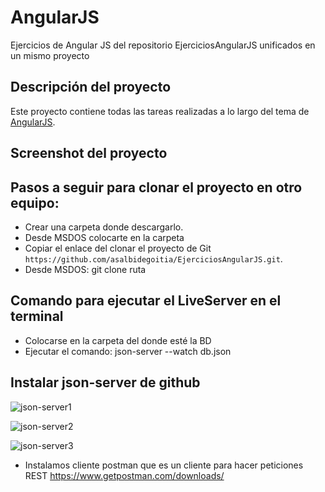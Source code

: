 # AngularJS
Ejercicios de Angular JS del repositorio EjerciciosAngularJS unificados en un mismo proyecto

## Descripción del proyecto
  Este proyecto contiene todas las tareas realizadas a lo largo del tema de [AngularJS](https://angularjs.org/).

## Screenshot del proyecto



## Pasos a seguir para clonar el proyecto en otro equipo:

  - Crear una carpeta donde descargarlo.
  - Desde MSDOS colocarte en la carpeta
  - Copiar el enlace del clonar el proyecto de Git `https://github.com/asalbidegoitia/EjerciciosAngularJS.git`.
  - Desde MSDOS: git clone ruta


## Comando para ejecutar el LiveServer en el terminal
  - Colocarse en la carpeta del donde esté la BD
  - Ejecutar el comando: json-server --watch db.json
  
  
## Instalar json-server de github  
  ![json-server1](https://user-images.githubusercontent.com/16878209/67201108-ce9e3780-f405-11e9-8dd0-f9a548dd9aca.png)

  ![json-server2](https://user-images.githubusercontent.com/16878209/67201117-d4941880-f405-11e9-9b7b-1cc7bca2ed42.png)

  ![json-server3](https://user-images.githubusercontent.com/16878209/67201182-fe4d3f80-f405-11e9-8760-ba6cb3b0d95a.png)

  
  - Instalamos cliente postman que es un cliente para hacer peticiones REST
    https://www.getpostman.com/downloads/


